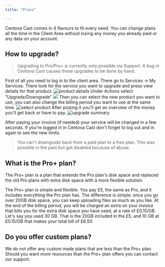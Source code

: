 ```yaml
---
title: "Plans"

---
```

Centova Cast comes in 4 flavours to fit every need. You can change plans all the time in the Client Area without losing any money you already paid or any data on your account.

## How to upgrade?

> Upgrading to Pro/Pro+ is currently only possible via Support. A bug in Centova Cast causes these upgrades to be done by hand.

First of all you need to log in to the client area. There go to Services -> My Services.
There look for the service you want to upgrade and press view details for that product.
![product details](https://images.shoutca.st/Screenshot%20from%202018-08-31%2015-28-27.png)
Under Actions select "Upgrade/Downgrade"
![](https://images.shoutca.st/Screenshot%20from%202018-08-31%2015-28-27.png)
Then you can select the new product you want to use, you can also change the billing period you want to use at the same time.
![select product](https://images.shoutca.st/Screenshot%20from%202018-08-31%2015-28-42.png)
After picking it you'll get an overview of the money you'll get back or have to pay. 
![upgrade summary](https://images.shoutca.st/Screenshot%20from%202018-08-31%2015-28-54.png)

After paying your invoice (if needed) your service will be changed in a few seconds. If you're logged in in Centova Cast don't forget to log out and in again to see the new limits. 
> You can't downgrade back from a paid plan to a free plan. This was possible in the past but got disabled because of abuse.


## What is the Pro+ plan?

The Pro+ plan is a plan that extends the Pro plan's disk space and replaced the old Pro plans with extra disk space with a more flexible solution.

The Pro+ plan is simple and flexible. You pay £5, the same as Pro, and it includes everything the Pro plan has. The difference is simple: once you go over 20GB disk space, you can keep uploading files as much as you like. At the end of the billing period, you will be charged an extra on your invoice that bills you for the extra disk space you have used, at a rate of £0.15/GB. Let's say you used 30 GB. That is the 20GB included in the £5, and 10 GB at £0.15/GB that makes your total bill of £6.50.

## Do you offer custom plans?
We do not offer any custom made plans that are less than the Pro+ plan. Should you want more resources than the Pro+ plan offers you can contact our support. 

